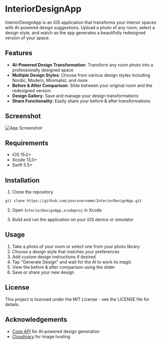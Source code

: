 # InteriorDesignApp

InteriorDesignApp is an iOS application that transforms your interior spaces with AI-powered design suggestions. Upload a photo of any room, select a design style, and watch as the app generates a beautifully redesigned version of your space.

## Features

- **AI-Powered Design Transformation**: Transform any room photo into a professionally designed space
- **Multiple Design Styles**: Choose from various design styles including Nordic, Modern, Minimalist, and more
- **Before & After Comparison**: Slide between your original room and the redesigned version
- **Design Gallery**: Save and manage your design transformations
- **Share Functionality**: Easily share your before & after transformations

## Screenshot

![App Screenshot](https://res.cloudinary.com/dswo78c0s/image/upload/v1742499554/result_pcvks8.jpg)

## Requirements

- iOS 15.0+
- Xcode 13.0+
- Swift 5.5+

## Installation

1. Clone the repository
```bash
git clone https://github.com/yourusername/InteriorDesignApp.git
```

2. Open `InteriorDesignApp.xcodeproj` in Xcode

3. Build and run the application on your iOS device or simulator

## Usage

1. Take a photo of your room or select one from your photo library
2. Choose a design style that matches your preferences
3. Add custom design instructions if desired
4. Tap "Generate Design" and wait for the AI to work its magic
5. View the before & after comparison using the slider
6. Save or share your new design

## License

This project is licensed under the MIT License - see the LICENSE file for details.

## Acknowledgements

- [Coze API](https://coze.cn) for AI-powered design generation
- [Cloudinary](https://cloudinary.com) for image hosting 